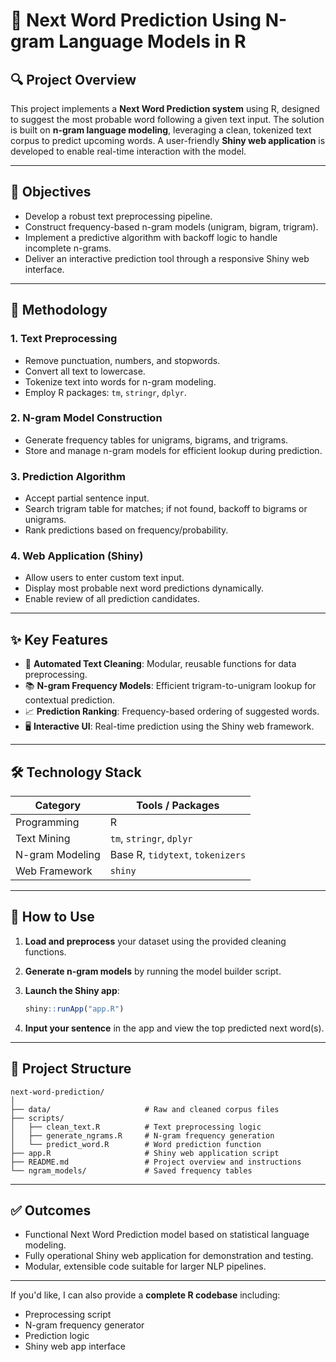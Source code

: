 

# 📘 Next Word Prediction Using N-gram Language Models in R

## 🔍 Project Overview

This project implements a **Next Word Prediction system** using R, designed to suggest the most probable word following a given text input. The solution is built on **n-gram language modeling**, leveraging a clean, tokenized text corpus to predict upcoming words. A user-friendly **Shiny web application** is developed to enable real-time interaction with the model.

---

## 🎯 Objectives

* Develop a robust text preprocessing pipeline.
* Construct frequency-based n-gram models (unigram, bigram, trigram).
* Implement a predictive algorithm with backoff logic to handle incomplete n-grams.
* Deliver an interactive prediction tool through a responsive Shiny web interface.

---

## 🧠 Methodology

### 1. **Text Preprocessing**

* Remove punctuation, numbers, and stopwords.
* Convert all text to lowercase.
* Tokenize text into words for n-gram modeling.
* Employ R packages: `tm`, `stringr`, `dplyr`.

### 2. **N-gram Model Construction**

* Generate frequency tables for unigrams, bigrams, and trigrams.
* Store and manage n-gram models for efficient lookup during prediction.

### 3. **Prediction Algorithm**

* Accept partial sentence input.
* Search trigram table for matches; if not found, backoff to bigrams or unigrams.
* Rank predictions based on frequency/probability.

### 4. **Web Application (Shiny)**

* Allow users to enter custom text input.
* Display most probable next word predictions dynamically.
* Enable review of all prediction candidates.

---

## ✨ Key Features

* 🔄 **Automated Text Cleaning**: Modular, reusable functions for data preprocessing.
* 📚 **N-gram Frequency Models**: Efficient trigram-to-unigram lookup for contextual prediction.
* 📈 **Prediction Ranking**: Frequency-based ordering of suggested words.
* 🖥️ **Interactive UI**: Real-time prediction using the Shiny web framework.

---

## 🛠️ Technology Stack

| Category        | Tools / Packages                 |
| --------------- | -------------------------------- |
| Programming     | R                                |
| Text Mining     | `tm`, `stringr`, `dplyr`         |
| N-gram Modeling | Base R, `tidytext`, `tokenizers` |
| Web Framework   | `shiny`                          |

---

## 🚀 How to Use

1. **Load and preprocess** your dataset using the provided cleaning functions.
2. **Generate n-gram models** by running the model builder script.
3. **Launch the Shiny app**:

   ```r
   shiny::runApp("app.R")
   ```
4. **Input your sentence** in the app and view the top predicted next word(s).

---

## 📁 Project Structure

```
next-word-prediction/
│
├── data/                     # Raw and cleaned corpus files
├── scripts/
│   ├── clean_text.R          # Text preprocessing logic
│   ├── generate_ngrams.R     # N-gram frequency generation
│   └── predict_word.R        # Word prediction function
├── app.R                     # Shiny web application script
├── README.md                 # Project overview and instructions
└── ngram_models/             # Saved frequency tables
```

---

## ✅ Outcomes

* Functional Next Word Prediction model based on statistical language modeling.
* Fully operational Shiny web application for demonstration and testing.
* Modular, extensible code suitable for larger NLP pipelines.

---

If you'd like, I can also provide a **complete R codebase** including:

* Preprocessing script
* N-gram frequency generator
* Prediction logic
* Shiny web app interface


